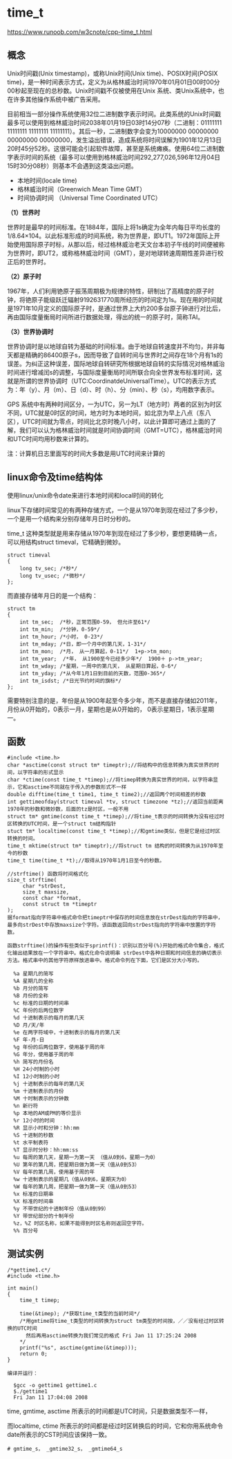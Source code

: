 #  time_t
https://www.runoob.com/w3cnote/cpp-time_t.html
## 概念
Unix时间戳(Unix timestamp)，或称Unix时间(Unix time)、POSIX时间(POSIX time)，是一种时间表示方式，定义为从格林威治时间1970年01月01日00时00分00秒起至现在的总秒数。Unix时间戳不仅被使用在Unix 系统、类Unix系统中，也在许多其他操作系统中被广告采用。

目前相当一部分操作系统使用32位二进制数字表示时间。此类系统的Unix时间戳最多可以使用到格林威治时间2038年01月19日03时14分07秒（二进制：01111111 11111111 11111111 11111111）。其后一秒，二进制数字会变为10000000 00000000 00000000 00000000，发生溢出错误，造成系统将时间误解为1901年12月13日20时45分52秒。这很可能会引起软件故障，甚至是系统瘫痪。使用64位二进制数字表示时间的系统（最多可以使用到格林威治时间292,277,026,596年12月04日15时30分08秒）则基本不会遇到这类溢出问题。

*   本地时间(locale time)
*   格林威治时间（Greenwich Mean Time GMT）
*   时间协调时间 （Universal Time Coordinated UTC）

**（1）世界时**

世界时是最早的时间标准。在1884年，国际上将1s确定为全年内每日平均长度的1/8.64×104。以此标准形成的时间系统，称为世界是，即UT1。1972年国际上开始使用国际原子时标，从那以后，经过格林威治老天文台本初子午线的时间便被称为世界时，即UT2，或称格林威治时间（GMT），是对地球转速周期性差异进行校正后的世界时。

**（2）原子时**

1967年，人们利用铯原子振荡周期极为规律的特性，研制出了高精度的原子时钟，将铯原子能级跃迁辐射9192631770周所经历的时间定为1s。现在用的时间就是1971年10月定义的国际原子时，是通过世界上大约200多台原子钟进行对比后，再由国际度量衡局时间所进行数据处理，得出的统一的原子时，简称TAI。

**（3）世界协调时**

世界协调时是以地球自转为基础的时间标准。由于地球自转速度并不均匀，并非每天都是精确的86400原子s，因而导致了自转时间与世界时之间存在18个月有1s的误差。为纠正这种误差，国际地球自转研究所根据地球自转的实际情况对格林威治时间进行增减闰s的调整，与国际度量衡局时间所联合向全世界发布标准时间，这就是所谓的世界协调时（UTC:CoordinatdeUniversalTime）。UTC的表示方式为：年（y）、月（m）、日（d）、时（h）、分（min）、秒（s），均用数字表示。

GPS 系统中有两种时间区分，一为UTC，另一为LT（地方时）两者的区别为时区不同，UTC就是0时区的时间，地方时为本地时间，如北京为早上八点（东八区），UTC时间就为零点，时间比北京时晚八小时，以此计算即可通过上面的了解，我们可以认为格林威治时间就是时间协调时间（GMT=UTC），格林威治时间和UTC时间均用秒数来计算的。

注：计算机日志里面写的时间大多数是用UTC时间来计算的

## linux命令及time结构体
使用linux/unix命令date来进行本地时间和local时间的转化

linux下存储时间常见的有两种存储方式，一个是从1970年到现在经过了多少秒，一个是用一个结构来分别存储年月日时分秒的。

time_t 这种类型就是用来存储从1970年到现在经过了多少秒，要想更精确一点，可以用结构struct timeval，它精确到微妙。

    struct timeval
    {
        long tv_sec; /*秒*/
        long tv_usec; /*微秒*/
    };

而直接存储年月日的是一个结构：

    struct tm
    {
        int tm_sec;  /*秒，正常范围0-59， 但允许至61*/
        int tm_min;  /*分钟，0-59*/
        int tm_hour; /*小时， 0-23*/
        int tm_mday; /*日，即一个月中的第几天，1-31*/
        int tm_mon;  /*月， 从一月算起，0-11*/  1+p->tm_mon;
        int tm_year;  /*年， 从1900至今已经多少年*/  1900＋ p->tm_year;
        int tm_wday; /*星期，一周中的第几天， 从星期日算起，0-6*/
        int tm_yday; /*从今年1月1日到目前的天数，范围0-365*/
        int tm_isdst; /*日光节约时间的旗标*/
    };

需要特别注意的是，年份是从1900年起至今多少年，而不是直接存储如2011年，月份从0开始的，0表示一月，星期也是从0开始的， 0表示星期日，1表示星期一。

## 函数

    #include <time.h>
    char *asctime(const struct tm* timeptr);//将结构中的信息转换为真实世界的时间，以字符串的形式显示
    char *ctime(const time_t *timep);//将timep转换为真实世界的时间，以字符串显示，它和asctime不同就在于传入的参数形式不一样
    double difftime(time_t time1, time_t time2);//返回两个时间相差的秒数
    int gettimeofday(struct timeval *tv, struct timezone *tz);//返回当前距离1970年的秒数和微妙数，后面的tz是时区，一般不用
    struct tm* gmtime(const time_t *timep);//将time_t表示的时间转换为没有经过时区转换的UTC时间，是一个struct tm结构指针
    stuct tm* localtime(const time_t *timep);//和gmtime类似，但是它是经过时区转换的时间。
    time_t mktime(struct tm* timeptr);//将struct tm 结构的时间转换为从1970年至今的秒数
    time_t time(time_t *t);//取得从1970年1月1日至今的秒数。

```
//strftime() 函数将时间格式化
size_t strftime(
     char *strDest,
     size_t maxsize,
     const char *format,
     const struct tm *timeptr
);
据format指向字符串中格式命令把timeptr中保存的时间信息放在strDest指向的字符串中，最多向strDest中存放maxsize个字符。该函数返回向strDest指向的字符串中放置的字符数。

函数strftime()的操作有些类似于sprintf()：识别以百分号(%)开始的格式命令集合，格式化输出结果放在一个字符串中。格式化命令说明串 strDest中各种日期和时间信息的确切表示方法。格式串中的其他字符原样放进串中。格式命令列在下面，它们是区分大小写的。

  %a 星期几的简写
  %A 星期几的全称
  %b 月分的简写
  %B 月份的全称
  %c 标准的日期的时间串
  %C 年份的后两位数字
  %d 十进制表示的每月的第几天
  %D 月/天/年
  %e 在两字符域中，十进制表示的每月的第几天
  %F 年-月-日
  %g 年份的后两位数字，使用基于周的年
  %G 年分，使用基于周的年
  %h 简写的月份名
  %H 24小时制的小时
  %I 12小时制的小时
  %j 十进制表示的每年的第几天
  %m 十进制表示的月份
  %M 十时制表示的分钟数
  %n 新行符
  %p 本地的AM或PM的等价显示
  %r 12小时的时间
  %R 显示小时和分钟：hh:mm
  %S 十进制的秒数
  %t 水平制表符
  %T 显示时分秒：hh:mm:ss
  %u 每周的第几天，星期一为第一天 （值从0到6，星期一为0）
  %U 第年的第几周，把星期日做为第一天（值从0到53）
  %V 每年的第几周，使用基于周的年
  %w 十进制表示的星期几（值从0到6，星期天为0）
  %W 每年的第几周，把星期一做为第一天（值从0到53）
  %x 标准的日期串
  %X 标准的时间串
  %y 不带世纪的十进制年份（值从0到99）
  %Y 带世纪部分的十制年份
  %z，%Z 时区名称，如果不能得到时区名称则返回空字符。
  %% 百分号
```

## 测试实例

```
/*gettime1.c*/
#include <time.h>

int main()
{
    time_t timep;

    time(&timep); /*获取time_t类型的当前时间*/
    /*用gmtime将time_t类型的时间转换为struct tm类型的时间按，／／没有经过时区转换的UTC时间
      然后再用asctime转换为我们常见的格式 Fri Jan 11 17:25:24 2008
    */
    printf("%s", asctime(gmtime(&timep)));
    return 0;
}

编译并运行：

  $gcc -o gettime1 gettime1.c
  $./gettime1
  Fri Jan 11 17:04:08 2008
```

time, gmtime, asctime 所表示的时间都是UTC时间，只是数据类型不一样，

而localtime, ctime 所表示的时间都是经过时区转换后的时间，它和你用系统命令date所表示的CST时间应该保持一致。


```
# gmtime_s， _gmtime32_s， _gmtime64_s
```
